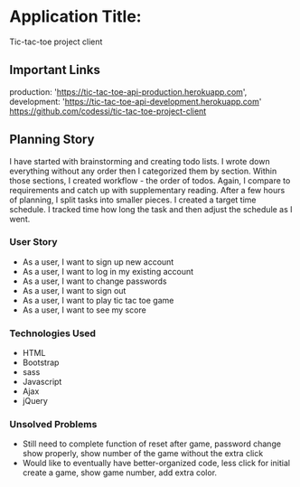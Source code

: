 # Application Title:
Tic-tac-toe project client
 
## Important Links
production: 'https://tic-tac-toe-api-production.herokuapp.com',
 development: 'https://tic-tac-toe-api-development.herokuapp.com'
 https://github.com/codessi/tic-tac-toe-project-client
 
## Planning Story
I have started with brainstorming and creating todo lists.
I wrote down everything without any order then I categorized them by section.
Within those sections, I created workflow - the order of todos. 
Again, I compare to requirements and catch up with supplementary reading.
After a few hours of planning, I split tasks into smaller pieces.  I created a target time schedule. I tracked time how long the task and then adjust the schedule as I went. 
 
 
 
 
### User Story
- As a user, I want to sign up new account
- As a user, I want to log in my existing account
- As a user, I want to change passwords
- As a user, I want to sign out 
- As a user, I want to play tic tac toe game
- As a user, I want to see my score
 
### Technologies Used
- HTML
- Bootstrap
- sass
- Javascript
- Ajax
- jQuery
 
### Unsolved Problems
- Still need to complete function of reset after game, password change show properly,
show number of the game without the extra click
- Would like to eventually have better-organized code,
less click for initial create a game, show game number, add extra color.
 

